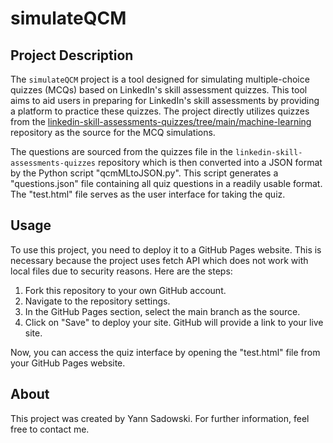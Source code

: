 # simulateQCM

## Project Description

The `simulateQCM` project is a tool designed for simulating multiple-choice quizzes (MCQs) based on LinkedIn's skill assessment quizzes. This tool aims to aid users in preparing for LinkedIn's skill assessments by providing a platform to practice these quizzes. The project directly utilizes quizzes from the [linkedin-skill-assessments-quizzes/tree/main/machine-learning](https://github.com/Ebazhanov/linkedin-skill-assessments-quizzes/tree/main/machine-learning) repository as the source for the MCQ simulations.

The questions are sourced from the quizzes file in the `linkedin-skill-assessments-quizzes` repository which is then converted into a JSON format by the Python script "qcmMLtoJSON.py". This script generates a "questions.json" file containing all quiz questions in a readily usable format. The "test.html" file serves as the user interface for taking the quiz.

## Usage 

To use this project, you need to deploy it to a GitHub Pages website. This is necessary because the project uses fetch API which does not work with local files due to security reasons. Here are the steps:

1. Fork this repository to your own GitHub account.
2. Navigate to the repository settings.
3. In the GitHub Pages section, select the main branch as the source.
4. Click on "Save" to deploy your site. GitHub will provide a link to your live site.

Now, you can access the quiz interface by opening the "test.html" file from your GitHub Pages website.

## About

This project was created by Yann Sadowski. For further information, feel free to contact me.

